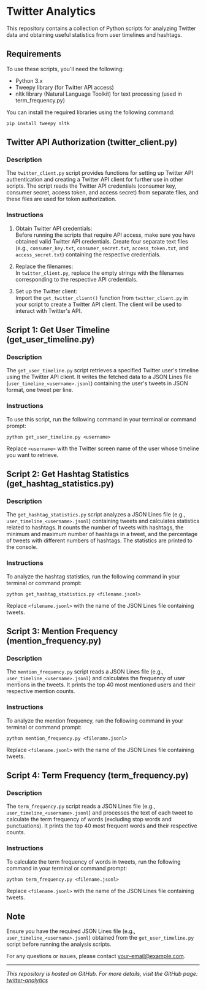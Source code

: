 # Twitter Analytics

This repository contains a collection of Python scripts for analyzing Twitter data and obtaining useful statistics from user timelines and hashtags.

## Requirements

To use these scripts, you'll need the following:

- Python 3.x
- Tweepy library (for Twitter API access)
- nltk library (Natural Language Toolkit) for text processing (used in term_frequency.py)

You can install the required libraries using the following command:

```
pip install tweepy nltk
```

## Twitter API Authorization (twitter_client.py)

### Description

The `twitter_client.py` script provides functions for setting up Twitter API authentication and creating a Twitter API client for further use in other scripts. The script reads the Twitter API credentials (consumer key, consumer secret, access token, and access secret) from separate files, and these files are used for token authorization.

### Instructions

1. Obtain Twitter API credentials:  
   Before running the scripts that require API access, make sure you have obtained valid Twitter API credentials. Create four separate text files (e.g., `consumer_key.txt`, `consumer_secret.txt`, `access_token.txt`, and `access_secret.txt`) containing the respective credentials.

2. Replace the filenames:  
   In `twitter_client.py`, replace the empty strings with the filenames corresponding to the respective API credentials.

3. Set up the Twitter client:  
   Import the `get_twitter_client()` function from `twitter_client.py` in your script to create a Twitter API client. The client will be used to interact with Twitter's API.

## Script 1: Get User Timeline (get_user_timeline.py)

### Description

The `get_user_timeline.py` script retrieves a specified Twitter user's timeline using the Twitter API client. It writes the fetched data to a JSON Lines file (`user_timeline_<username>.jsonl`) containing the user's tweets in JSON format, one tweet per line.

### Instructions

To use this script, run the following command in your terminal or command prompt:

```
python get_user_timeline.py <username>
```

Replace `<username>` with the Twitter screen name of the user whose timeline you want to retrieve.

## Script 2: Get Hashtag Statistics (get_hashtag_statistics.py)

### Description

The `get_hashtag_statistics.py` script analyzes a JSON Lines file (e.g., `user_timeline_<username>.jsonl`) containing tweets and calculates statistics related to hashtags. It counts the number of tweets with hashtags, the minimum and maximum number of hashtags in a tweet, and the percentage of tweets with different numbers of hashtags. The statistics are printed to the console.

### Instructions

To analyze the hashtag statistics, run the following command in your terminal or command prompt:

```
python get_hashtag_statistics.py <filename.jsonl>
```

Replace `<filename.jsonl>` with the name of the JSON Lines file containing tweets.

## Script 3: Mention Frequency (mention_frequency.py)

### Description

The `mention_frequency.py` script reads a JSON Lines file (e.g., `user_timeline_<username>.jsonl`) and calculates the frequency of user mentions in the tweets. It prints the top 40 most mentioned users and their respective mention counts.

### Instructions

To analyze the mention frequency, run the following command in your terminal or command prompt:

```
python mention_frequency.py <filename.jsonl>
```

Replace `<filename.jsonl>` with the name of the JSON Lines file containing tweets.

## Script 4: Term Frequency (term_frequency.py)

### Description

The `term_frequency.py` script reads a JSON Lines file (e.g., `user_timeline_<username>.jsonl`) and processes the text of each tweet to calculate the term frequency of words (excluding stop words and punctuations). It prints the top 40 most frequent words and their respective counts.

### Instructions

To calculate the term frequency of words in tweets, run the following command in your terminal or command prompt:

```
python term_frequency.py <filename.jsonl>
```

Replace `<filename.jsonl>` with the name of the JSON Lines file containing tweets.

## Note

Ensure you have the required JSON Lines file (e.g., `user_timeline_<username>.jsonl`) obtained from the `get_user_timeline.py` script before running the analysis scripts.

For any questions or issues, please contact [your-email@example.com](mailto:syed.azim.q@gmail).

---
_This repository is hosted on GitHub. For more details, visit the GitHub page: [twitter-analytics](https://github.com/azim-qadri/Twitter-Analytics)_

